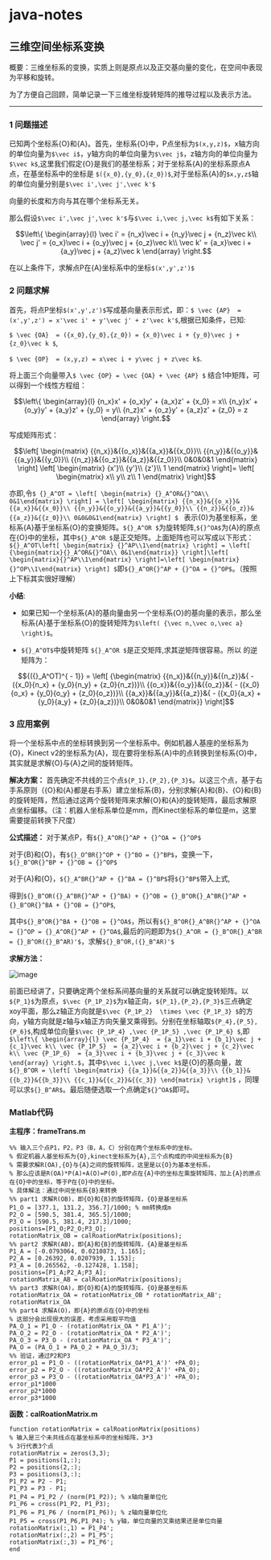 # java-notes
## 三维空间坐标系变换
概要：三维坐标系的变换，实质上则是原点以及正交基向量的变化，在空间中表现为平移和旋转。

为了方便自己回顾，简单记录一下三维坐标旋转矩阵的推导过程以及表示方法。


---
### 1 问题描述

已知两个坐标系{O}和{A}。首先，坐标系{O}中，P点坐标为`$(x,y,z)$`，x轴方向的单位向量为`$\vec i$`，y轴方向的单位向量为`$\vec j$`，z轴方向的单位向量为`$\vec k$`,这里我们假定{O}是我们的基坐标系；对于坐标系{A}的坐标系原点A点，在基坐标系中的坐标是
`$({x_0},{y_0},{z_0})$`,对于坐标系{A}的`$x,y,z$`轴的单位向量分别是`$\vec i',\vec j',\vec k'$`

向量的长度和方向与其在哪个坐标系无关。

那么假设`$\vec i',\vec j',\vec k'$`与`$\vec i,\vec j,\vec k$`有如下关系：

```math
\left\{ \begin{array}{l}
\vec i' = {n_x}\vec i + {n_y}\vec j + {n_z}\vec k\\
\vec j' = {o_x}\vec i + {o_y}\vec j + {o_z}\vec k\\
\vec k' = {a_x}\vec i + {a_y}\vec j + {a_z}\vec k
\end{array} \right.
```
在以上条件下，求解点P在{A}坐标系中的坐标`$(x',y',z')$`

### 2 问题求解
首先，将点P坐标`$(x',y',z')$`写成基向量表示形式，即：`$ \vec {AP}  = (x',y',z') = x'\vec i' + y'\vec j' + z'\vec k'$`,根据已知条件，已知:

`$ \vec {OA}  = ({x_0},{y_0},{z_0}) = {x_0}\vec i + {y_0}\vec j + {z_0}\vec k $`, 

`$ \vec {OP}  = (x,y,z) = x\vec i + y\vec j + z\vec k$`.

将上面三个向量带入`$ \vec {OP} = \vec {OA} + \vec {AP} $` 结合1中矩阵，可以得到一个线性方程组：

```math
\left\{ \begin{array}{l}
{n_x}x' + {o_x}y' + {a_x}z' + {x_0} = x\\
{n_y}x' + {o_y}y' + {a_y}z' + {y_0} = y\\
{n_z}x' + {o_z}y' + {a_z}z' + {z_0} = z
\end{array} \right.
```
写成矩阵形式：

```math
\left[ \begin{matrix}
{{n_x}}&{{o_x}}&{{a_x}}&{{x_0}}\\
{{n_y}}&{{o_y}}&{{a_y}}&{{y_0}}\\
{{n_z}}&{{o_z}}&{{a_z}}&{{z_0}}\\
0&0&0&1
\end{matrix} \right]
\left[ \begin{matrix}
{x'}\\
{y'}\\
{z'}\\
1
\end{matrix} \right]=
\left[ \begin{matrix}
x\\
y\\
z\\
1
\end{matrix} \right]
```

亦即,令`$ {}_A^OT = \left[ \begin{matrix}
{}_A^OR&{}^OA\\
0&1\end{matrix} \right] = \left[ \begin{matrix}
{{n_x}}&{{o_x}}&{{a_x}}&{{x_0}}\\
{{n_y}}&{{o_y}}&{{a_y}}&{{y_0}}\\
{{n_z}}&{{o_z}}&{{a_z}}&{{z_0}}\\
0&0&0&1\end{matrix} \right] $ ` 表示{0}为基坐标系，坐标系{A}基于坐标系{O}的变换矩阵。`${}_A^OR $`为旋转矩阵,`${}^OA$`为{A}的原点在{O}中的坐标，其中`${}_A^OR $`是正交矩阵。上面矩阵也可以写成以下形式：`${}_A^OT\left[ \begin{matrix}
{}^AP\\1\end{matrix} \right] = \left[ {\begin{matrix}{}_A^OR&{}^OA\\
0&1\end{matrix}} \right]\left[ \begin{matrix}{}^AP\\1\end{matrix} \right]=\left[ \begin{matrix}{}^OP\\1\end{matrix} \right] $`即`${}_A^OR{}^AP + {}^OA = {}^OP$`。（按照上下标其实很好理解）

**小结**:
- 如果已知一个坐标系{A}的基向量由另一个坐标系{O}的基向量的表示，那么坐标系{A}基于坐标系{O}的旋转矩阵为`$\left( {\vec n,\vec o,\vec a} \right)$`。

- `${}_A^OT$`中旋转矩阵 `${}_A^OR $`是正交矩阵,求其逆矩阵很容易。所以 的逆矩阵为：
```math
{({}_A^OT)^{ - 1}} = \left[ {\begin{matrix}
{{n_x}}&{{n_y}}&{{n_z}}&{ - ({x_0}{n_x} + {y_0}{n_y} + {z_0}{n_z})}\\
{{o_x}}&{{o_y}}&{{o_z}}&{ - ({x_0}{o_x} + {y_0}{o_y} + {z_0}{o_z})}\\
{{a_x}}&{{a_y}}&{{a_z}}&{ - ({x_0}{a_x} + {y_0}{a_y} + {z_0}{a_z})}\\
0&0&0&1
\end{matrix}} \right]
```

### 3 应用案例
将一个坐标系中点的坐标转换到另一个坐标系中。例如机器人基座的坐标系为{O}，Kinect v2的坐标系为{A}，现在要将坐标系{A}中的点转换到坐标系{O}中，其实就是求解{O}与{A}之间的旋转矩阵。

**解决方案：** 首先确定不共线的三个点`${P_1},{P_2},{P_3}$`。以这三个点，基于右手系原则（{O}和{A}都是右手系）建立坐标系{B}，分别求解{A}和{B}、{O}和{B}的旋转矩阵，然后通过这两个旋转矩阵来求解{O}和{A}的旋转矩阵，最后求解原点坐标偏移。（注：机器人坐标系单位是mm，而Kinect坐标系的单位是m，这里需要提前转换下尺度）


**公式描述：** 对于某点P，有`${}_A^OR{}^AP + {}^OA = {}^OP$`

对于{B}和{O}，有`${}_O^BR{}^OP + {}^BO = {}^BP$`，变换一下， `${}_B^OR{}^BP + {}^OB = {}^OP$`

对于{A}和{O}，`${}_A^BR{}^AP + {}^BA = {}^BP$`将`${}^BP$`带入上式,

得到`${}_B^OR({}_A^BR{}^AP + {}^BA) + {}^OB = {}_B^OR{}_A^BR{}^AP + {}_B^OR{}^BA + {}^OB = {}^OP$`,

其中`${}_B^OR{}^BA + {}^OB = {}^OA$`，所以有`${}_B^OR{}_A^BR{}^AP + {}^OA = {}^OP = {}_A^OR{}^AP + {}^OA$`,最后的问题即为`${}_A^OR = {}_B^OR{}_A^BR = {}_B^OR({}_B^AR)'$`，求解`${}_B^OR,({}_B^AR)'$`

**求解方法：**

![image](https://xiongbowhut.github.io/img/in-post/motionplanning/frameTrans.png)

前面已经讲了，只要确定两个坐标系间基向量的关系就可以确定旋转矩阵。以`${P_1}$`为原点，`$\vec {P_1P_2}$`为x轴正向，`${P_1},{P_2},{P_3}$`三点确定xoy平面，那么z轴正方向就是`$\vec {P_1P_2}  \times \vec {P_1P_3} $`的方向，y轴方向就是z轴与x轴正方向矢量叉乘得到。分别在坐标轴取`${P_4},{P_5},{P_6}$`,构成单位向量`$\vec {P_1P_4} ,\vec {P_1P_5} ,\vec {P_1P_6} $`,即`$\left\{ \begin{array}{l}
\vec {P_1P_4}  = {a_1}\vec i + {b_1}\vec j + {c_1}\vec k\\
\vec {P_1P_5}  = {a_2}\vec i + {b_2}\vec j + {c_2}\vec k\\
\vec {P_1P_6}  = {a_3}\vec i + {b_3}\vec j + {c_3}\vec k
\end{array} \right.$`，其中`$\vec i,\vec j,\vec k$`是{O}的基向量，故`${}_B^OR = \left[ \begin{matrix}
{{a_1}}&{{a_2}}&{{a_3}}\\
{{b_1}}&{{b_2}}&{{b_3}}\\
{{c_1}}&{{c_2}}&{{c_3}}
\end{matrix} \right]$` ，同理可以求`${}_B^AR$`。最后随便选取一个点确定`${}^OA$`即可。

### Matlab代码

**主程序：frameTrans.m**

```
%% 输入三个点P1，P2，P3（B，A，C）分别在两个坐标系中的坐标。
% 假定机器人基坐标系为{O},kinect坐标系为{A},三个点构成的中间坐标系为{B}
% 需要求解R(OA),{O}与{A}之间的旋转矩阵，这里是以{O}为基本坐标系，
% 那么应该是R(OA)*P(A)+A(O)=P(O),即P点在{A}中的坐标左乘旋转矩阵，加上{A}的原点在{O}中的坐标，等于P在{O}中的坐标。
% 具体解法：通过中间坐标系{B}来转换
%% part1 求解R(OB)，即{O}和{B}的旋转矩阵，{O}是基坐标系
P1_O = [377.1, 131.2, 356.7]/1000; % mm转换成m
P2_O = [590.5, 381.4, 365.5]/1000;
P3_O = [590.5, 381.4, 217.3]/1000;
positions=[P1_O;P2_O;P3_O];
rotationMatrix_OB = calRoationMatrix(positions);
%% part2 求解R(AB)，即{A}和{B}的旋转矩阵，{A}是基坐标系
P1_A = [-0.0793064, 0.0210873, 1.165];
P2_A = [0.26392, 0.0207939, 1.153];
P3_A = [0.265562, -0.127428, 1.158];
positions=[P1_A;P2_A;P3_A];
rotationMatrix_AB = calRoationMatrix(positions);
%% part3 求解R(OA)，即{O}和{A}的旋转矩阵，{O}是基坐标系
rotationMatrix_OA = rotationMatrix_OB * rotationMatrix_AB';
rotationMatrix_OA
%% part4 求解A(O)，即{A}的原点在{O}中的坐标
% 这部分会出现很大的误差，考虑采用取平均值
PA_O_1 = P1_O - (rotationMatrix_OA * P1_A')';
PA_O_2 = P2_O - (rotationMatrix_OA * P2_A')';
PA_O_3 = P3_O - (rotationMatrix_OA * P3_A')';
PA_O = (PA_O_1 + PA_O_2 + PA_O_3)/3;
%% 验证，通过P2和P3
error_p1 = P1_O - ((rotationMatrix_OA*P1_A')' +PA_O);
error_p2 = P2_O - ((rotationMatrix_OA*P2_A')' +PA_O);
error_p3 = P3_O - ((rotationMatrix_OA*P3_A')' +PA_O);
error_p1*1000
error_p2*1000
error_p3*1000

```
**函数：calRoationMatrix.m**

```
function rotationMatrix = calRoationMatrix(positions)
% 输入是三个未共线点在基坐标系中的坐标矩阵，3*3
% 3行代表3个点
rotationMatrix = zeros(3,3);
P1 = positions(1,:);
P2 = positions(2,:);
P3 = positions(3,:);
P1_P2 = P2 - P1;
P1_P3 = P3 - P1;
P1_P4 = P1_P2 / (norm(P1_P2)); % x轴向量单位化 
P1_P6 = cross(P1_P2, P1_P3);
P1_P6 = P1_P6 / (norm(P1_P6)); % z轴向量单位化
P1_P5 = cross(P1_P6,P1_P4); % y轴，单位向量的叉乘结果还是单位向量
rotationMatrix(:,1) = P1_P4';
rotationMatrix(:,2) = P1_P5';
rotationMatrix(:,3) = P1_P6';
end

```
